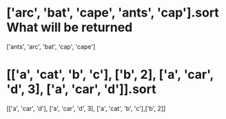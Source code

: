 # ['arc', 'bat', 'cape', 'ants', 'cap'].sort What will be returned

 ['ants', 'arc', 'bat', 'cap', 'cape']

# [['a', 'cat', 'b', 'c'], ['b', 2], ['a', 'car', 'd', 3], ['a', 'car', 'd']].sort

 [['a', 'car', 'd'], ['a', 'car', 'd', 3], ['a', 'cat', 'b', 'c'],['b', 2]]
